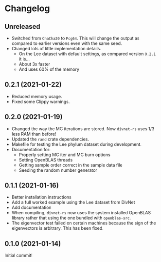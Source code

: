# Changelog

## Unreleased

- Switched from `ChaCha20` to `Pcg64`.  This will change the output as compared to earlier versions even with the same seed.
- Changed lots of little implementation details.
  - On the Lee dataset with default settings, as compared version `0.2.1` it is...
  - About 3x faster 
  - And uses 60% of the memory 

## 0.2.1 (2021-01-22)

- Reduced memory usage.
- Fixed some Clippy warnings.

## 0.2.0 (2021-01-19)

- Changed the way the MC iterations are stored.  Now `divnet-rs` uses 1/3 less RAM than before!
- Updated the `rand` crate dependencies.
- Makefile for testing the Lee phylum dataset during development.
- Documentation for:
    - Properly setting MC iter and MC burn options
    - Setting OpenBLAS threads
    - Getting sample order correct in the sample data file
    - Seeding the random number generator

## 0.1.1 (2021-01-16)

- Better installation instructions
- Add a full worked example using the Lee dataset from DivNet
- Add documentation
- When compiling, `divnet-rs` now uses the system installed OpenBLAS library rather that using the one bundled with `openblas-src`.
- The eigenvector test failed on certain machines because the sign of the eigenvectors is arbitrary.  This has been fixed.

## 0.1.0 (2021-01-14)

Initial commit!
